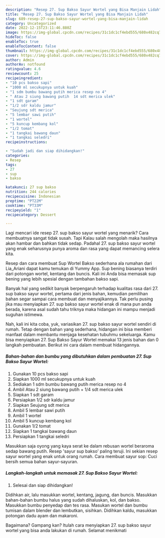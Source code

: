 ```yaml
---
description: "Resep 27. Sup Bakso Sayur Wortel yang Bisa Manjain Lidah"
title: "Resep 27. Sup Bakso Sayur Wortel yang Bisa Manjain Lidah"
slug: 689-resep-27-sup-bakso-sayur-wortel-yang-bisa-manjain-lidah
category: Uncategorized
date: 2022-12-15T23:11:46.880Z
image: https://img-global.cpcdn.com/recipes/31c1dc1cf4ebd555/680x482cq70/27-sup-bakso-sayur-wortel-foto-resep-utama.jpg
hideToc: false
enableToc: true
enableTocContent: false
thumbnail: https://img-global.cpcdn.com/recipes/31c1dc1cf4ebd555/680x482cq70/27-sup-bakso-sayur-wortel-foto-resep-utama.jpg
cover: https://img-global.cpcdn.com/recipes/31c1dc1cf4ebd555/680x482cq70/27-sup-bakso-sayur-wortel-foto-resep-utama.jpg
author: Admin
authorAv: notfound
ratingvalue: 4.6
reviewcount: 25
recipeingredient:
- "10 pcs bakso sapi"
- "1000 ml secukupnya untuk kuah"
- "1 sdm bumbu bawang putih merica resep no 4"
- " Atau 2 siung bawang putih  14 sdt merica ulek"
- "1 sdt garam"
- "1/2 sdr kaldu jamur"
- "Seujung sdt merica"
- "5 lembar sawi putih"
- "1 wortel"
- "5 kuncup kembang kol"
- "1/2 tomat"
- "1 tangkai bawang daun"
- "1 tangkai seledri"
recipeinstructions:

- "Sudah jadi dan siap dihidangkan!"
categories:
- Resep
tags:
- 27
- sup
- bakso

katakunci: 27 sup bakso 
nutrition: 244 calories
recipecuisine: Indonesian
preptime: "PT22M"
cooktime: "PT33M"
recipeyield: "1"
recipecategory: Dessert

---
```



Lagi mencari ide resep 27. sup bakso sayur wortel yang menarik? Cara membuatnya sangat tidak susah. Tapi Kalau salah mengolah maka hasilnya akan hambar dan bahkan tidak sedap. Padahal 27. sup bakso sayur wortel yang enak seharusnya punya aroma dan rasa yang dapat memancing selera kita.


Resep dan cara membuat Sup Wortel Bakso sederhana ala rumahan dari Lia_Ariani dapat kamu temukan di Yummy App. Sup bening biasanya terdiri dari potongan wortel, kentang dan buncis. Kali ini Anda bisa memasak sup bening yang lebih spesial dengan tambahan bakso sapi.

Banyak hal yang sedikit banyak berpengaruh terhadap kualitas rasa dari 27. sup bakso sayur wortel, pertama dari jenis bahan, kemudian pemilihan bahan segar sampai cara membuat dan menyajikannya. Tak perlu pusing jika mau menyiapkan 27. sup bakso sayur wortel enak di mana pun anda berada, karena asal sudah tahu triknya maka hidangan ini mampu menjadi suguhan istimewa.


Nah, kali ini kita coba, yuk, variasikan 27. sup bakso sayur wortel sendiri di rumah. Tetap dengan bahan yang sederhana, hidangan ini bisa memberi manfaat dalam membantu menjaga kesehatan tubuhmu sekeluarga. Kamu bisa menyiapkan 27. Sup Bakso Sayur Wortel memakai 13 jenis bahan dan 0 langkah pembuatan. Berikut ini cara dalam membuat hidangannya.

<!--inarticleads1-->

##### Bahan-bahan dan bumbu yang dibutuhkan dalam pembuatan 27. Sup Bakso Sayur Wortel:

1. Gunakan 10 pcs bakso sapi
1. Siapkan 1000 ml secukupnya untuk kuah
1. Sediakan 1 sdm bumbu bawang putih merica resep no 4
1. Ambil  Atau 2 siung bawang putih + 1/4 sdt merica ulek
1. Siapkan 1 sdt garam
1. Persiapkan 1/2 sdr kaldu jamur
1. Siapkan Seujung sdt merica
1. Ambil 5 lembar sawi putih
1. Ambil 1 wortel
1. Ambil 5 kuncup kembang kol
1. Gunakan 1/2 tomat
1. Siapkan 1 tangkai bawang daun
1. Persiapkan 1 tangkai seledri


Masukkan saja oyong yang kaya serat ke dalam rebusan wortel beraroma sedap bawang putih. Resep &#39;sayur sup bakso&#39; paling teruji. Ini sekian resep sayur wortel yang enak untuk orang rumah. Cara membuat sayur sop: Cuci bersih semua bahan sayur-sayuran. 

<!--inarticleads2-->

##### Langkah-langkah untuk memasak 27. Sup Bakso Sayur Wortel:


1. Selesai dan siap dihidangkan!

Didihkan air, lalu masukkan wortel, kentang, jagung, dan buncis. Masukkan bahan-bahan bumbu halus yang sudah dihaluskan, kol, dan bakso. Masukkan bumbu penyedap dan tes rasa. Masukan wortel dan bumbu tumisan dalam blender dan lembutkan, sisihkan. Didihkan kaldu, masukkan potongan dadu ayam dan makaroni. 

Bagaimana? Gampang kan? Itulah cara menyiapkan 27. sup bakso sayur wortel yang bisa anda lakukan di rumah. Selamat menikmati
